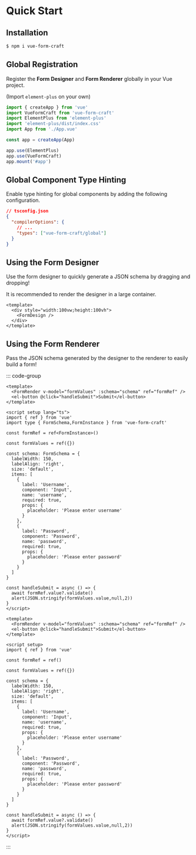 # Quick Start

## Installation

```sh
$ npm i vue-form-craft
```

## Global Registration

Register the **Form Designer** and **Form Renderer** globally in your Vue project.

(Import `element-plus` on your own)

```ts
import { createApp } from 'vue'
import VueFormCraft from 'vue-form-craft'
import ElementPlus from 'element-plus'
import 'element-plus/dist/index.css'
import App from './App.vue'

const app = createApp(App)

app.use(ElementPlus)
app.use(VueFormCraft)
app.mount('#app')
```

## Global Component Type Hinting

Enable type hinting for global components by adding the following configuration.

```json
// tsconfig.json
{
  "compilerOptions": {
    // ...
    "types": ["vue-form-craft/global"]
  }
}
```

## Using the Form Designer

Use the form designer to quickly generate a JSON schema by dragging and dropping!

It is recommended to render the designer in a large container.

```vue
<template>
  <div style="width:100vw;height:100vh">
    <FormDesign />
  </div>
</template>
```

## Using the Form Renderer

Pass the JSON schema generated by the designer to the renderer to easily build a form!

::: code-group

```vue [TypeScript]
<template>
  <FormRender v-model="formValues" :schema="schema" ref="formRef" />
  <el-button @click="handleSubmit">Submit</el-button>
</template>

<script setup lang="ts">
import { ref } from 'vue'
import type { FormSchema,FormInstance } from 'vue-form-craft'

const formRef = ref<FormInstance>()

const formValues = ref({})

const schema: FormSchema = {
  labelWidth: 150,
  labelAlign: 'right',
  size: 'default',
  items: [
    {
      label: 'Username',
      component: 'Input',
      name: 'username',
      required: true,
      props: {
        placeholder: 'Please enter username'
      }
    },
    {
      label: 'Password',
      component: 'Password',
      name: 'password',
      required: true,
      props: {
        placeholder: 'Please enter password'
      }
    }
  ]
}

const handleSubmit = async () => {
  await formRef.value?.validate()
  alert(JSON.stringify(formValues.value,null,2))
}
</script>
```

```vue [JavaScript]
<template>
  <FormRender v-model="formValues" :schema="schema" ref="formRef" />
  <el-button @click="handleSubmit">Submit</el-button>
</template>

<script setup>
import { ref } from 'vue'

const formRef = ref()

const formValues = ref({})

const schema = {
  labelWidth: 150,
  labelAlign: 'right',
  size: 'default',
  items: [
    {
      label: 'Username',
      component: 'Input',
      name: 'username',
      required: true,
      props: {
        placeholder: 'Please enter username'
      }
    },
    {
      label: 'Password',
      component: 'Password',
      name: 'password',
      required: true,
      props: {
        placeholder: 'Please enter password'
      }
    }
  ]
}

const handleSubmit = async () => {
  await formRef.value?.validate()
  alert(JSON.stringify(formValues.value,null,2))
}
</script>
```

:::
